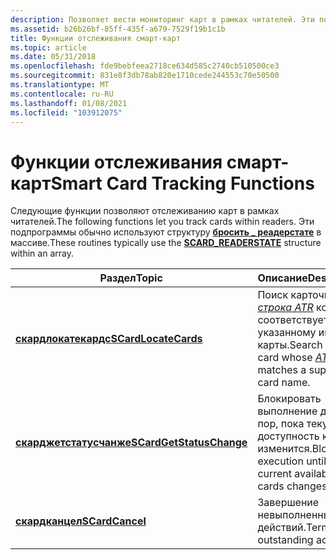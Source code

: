 ```yaml
---
description: Позволяет вести мониторинг карт в рамках читателей. Эти подпрограммы обычно используют структуру бросить \_ реадерстате в массиве.
ms.assetid: b26b26bf-85ff-435f-a679-7529f19b1c1b
title: Функции отслеживания смарт-карт
ms.topic: article
ms.date: 05/31/2018
ms.openlocfilehash: fde9bebfeea2718ce634d585c2740cb510500ce3
ms.sourcegitcommit: 831e8f3db78ab820e1710cede244553c70e50500
ms.translationtype: MT
ms.contentlocale: ru-RU
ms.lasthandoff: 01/08/2021
ms.locfileid: "103912075"
---
```

# <a name="smart-card-tracking-functions"></a><span data-ttu-id="a85d4-104">Функции отслеживания смарт-карт</span><span class="sxs-lookup"><span data-stu-id="a85d4-104">Smart Card Tracking Functions</span></span>

<span data-ttu-id="a85d4-105">Следующие функции позволяют отслеживанию карт в рамках читателей.</span><span class="sxs-lookup"><span data-stu-id="a85d4-105">The following functions let you track cards within readers.</span></span> <span data-ttu-id="a85d4-106">Эти подпрограммы обычно используют структуру [**бросить \_ реадерстате**](/windows/desktop/api/Winscard/ns-winscard-scard_readerstatea) в массиве.</span><span class="sxs-lookup"><span data-stu-id="a85d4-106">These routines typically use the [**SCARD\_READERSTATE**](/windows/desktop/api/Winscard/ns-winscard-scard_readerstatea) structure within an array.</span></span>



| <span data-ttu-id="a85d4-107">Раздел</span><span class="sxs-lookup"><span data-stu-id="a85d4-107">Topic</span></span>                                                | <span data-ttu-id="a85d4-108">Описание</span><span class="sxs-lookup"><span data-stu-id="a85d4-108">Description</span></span>                                                                                                                            |
|------------------------------------------------------|----------------------------------------------------------------------------------------------------------------------------------------|
| [<span data-ttu-id="a85d4-109">**скардлокатекардс**</span><span class="sxs-lookup"><span data-stu-id="a85d4-109">**SCardLocateCards**</span></span>](/windows/desktop/api/Winscard/nf-winscard-scardlocatecardsa)         | <span data-ttu-id="a85d4-110">Поиск карточки, [*строка ATR*](../secgloss/a-gly.md) которой соответствует указанному имени карты.</span><span class="sxs-lookup"><span data-stu-id="a85d4-110">Search for a card whose [*ATR string*](../secgloss/a-gly.md) matches a supplied card name.</span></span> |
| [<span data-ttu-id="a85d4-111">**скарджетстатусчанже**</span><span class="sxs-lookup"><span data-stu-id="a85d4-111">**SCardGetStatusChange**</span></span>](/windows/desktop/api/Winscard/nf-winscard-scardgetstatuschangea) | <span data-ttu-id="a85d4-112">Блокировать выполнение до тех пор, пока текущая доступность карт не изменится.</span><span class="sxs-lookup"><span data-stu-id="a85d4-112">Block execution until the current availability of cards changes.</span></span>                                                                       |
| [<span data-ttu-id="a85d4-113">**скардканцел**</span><span class="sxs-lookup"><span data-stu-id="a85d4-113">**SCardCancel**</span></span>](/windows/desktop/api/Winscard/nf-winscard-scardcancel)                   | <span data-ttu-id="a85d4-114">Завершение невыполненных действий.</span><span class="sxs-lookup"><span data-stu-id="a85d4-114">Terminate outstanding actions.</span></span>                                                                                                         |



 

 

 
